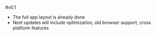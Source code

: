 #v0.1

* The full app layout is already done
* Next updates will include optimization, old browser support, cross platform features